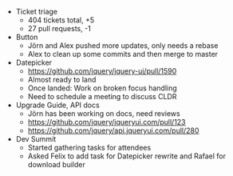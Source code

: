 * Ticket triage	
	* 404 tickets total, +5
	* 27 pull requests, -1
* Button	
	* Jörn and Alex pushed more updates, only needs a rebase
	* Alex to clean up some commits and then merge to master
* Datepicker	
	* https://github.com/jquery/jquery-ui/pull/1590
	* Almost ready to land
	* Once landed: Work on broken focus handling
	* Need to schedule a meeting to discuss CLDR
* Upgrade Guide, API docs	
	* Jörn has been working on docs, need reviews
	* https://github.com/jquery/jqueryui.com/pull/123
	* https://github.com/jquery/api.jqueryui.com/pull/280
* Dev Summit	
	* Started gathering tasks for attendees
	* Asked Felix to add task for Datepicker rewrite and Rafael for download builder
